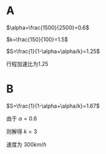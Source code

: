 # A

$\alpha=\frac{1500}{2500}=0.6$

$k=\frac{150}{100}=1.5$

$S=\frac{1}{1-\alpha+\alpha/k}=1.25$

行程加速比为1.25

# B

$S=\frac{1}{1-\alpha+\alpha/k}=1.67$

由于 $\alpha=0.6$

则解得 $k=3$

速度为 $300 km/h$
